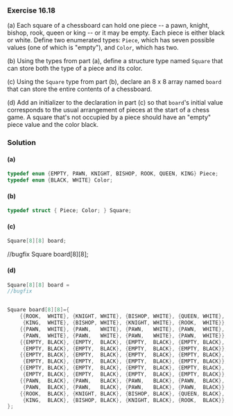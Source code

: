 ### Exercise 16.18

(a) Each square of a chessboard can hold one piece -- a pawn, knight, bishop,
rook, queen or king -- or it may be empty. Each piece is either black or white.
Define two enumerated types: `Piece`, which has seven possible values (one of
which is "empty"), and `Color`, which has two.

(b) Using the types from part (a), define a structure type named `Square` that
can store both the type of a piece and its color.

(c) Using the `Square` type from part (b), declare an 8 x 8 array named `board`
that can store the entire contents of a chessboard.

(d) Add an initializer to the declaration in part (c) so that `board`'s initial
value corresponds to the usual arrangement of pieces at the start of a chess
game. A square that's not occupied by a piece should have an "empty" piece value
and the color black.

### Solution

#### (a)

```c
typedef enum {EMPTY, PAWN, KNIGHT, BISHOP, ROOK, QUEEN, KING} Piece;
typedef enum {BLACK, WHITE} Color;
```

#### (b)

```c
typedef struct { Piece; Color; } Square;
```

#### (c)

```c
Square[8][8] board;
```
//bugfix
Square board[8][8];

#### (d)

```c
Square[8][8] board = 
//bugfix


Square board[8][8]={
    {{ROOK,  WHITE}, {KNIGHT, WHITE}, {BISHOP, WHITE}, {QUEEN, WHITE},
     {KING,  WHITE}, {BISHOP, WHITE}, {KNIGHT, WHITE}, {ROOK,  WHITE}},
    {{PAWN,  WHITE}, {PAWN,   WHITE}, {PAWN,   WHITE}, {PAWN,  WHITE},
     {PAWN,  WHITE}, {PAWN,   WHITE}, {PAWN,   WHITE}, {PAWN,  WHITE}},
    {{EMPTY, BLACK}, {EMPTY,  BLACK}, {EMPTY,  BLACK}, {EMPTY, BLACK},
     {EMPTY, BLACK}, {EMPTY,  BLACK}, {EMPTY,  BLACK}, {EMPTY, BLACK}},
    {{EMPTY, BLACK}, {EMPTY,  BLACK}, {EMPTY,  BLACK}, {EMPTY, BLACK},
     {EMPTY, BLACK}, {EMPTY,  BLACK}, {EMPTY,  BLACK}, {EMPTY, BLACK}},
    {{EMPTY, BLACK}, {EMPTY,  BLACK}, {EMPTY,  BLACK}, {EMPTY, BLACK},
     {EMPTY, BLACK}, {EMPTY,  BLACK}, {EMPTY,  BLACK}, {EMPTY, BLACK}},
    {{PAWN,  BLACK}, {PAWN,   BLACK}, {PAWN,   BLACK}, {PAWN,  BLACK},
     {PAWN,  BLACK}, {PAWN,   BLACK}, {PAWN,   BLACK}, {PAWN,  BLACK}},
    {{ROOK,  BLACK}, {KNIGHT, BLACK}, {BISHOP, BLACK}, {QUEEN, BLACK},
     {KING,  BLACK}, {BISHOP, BLACK}, {KNIGHT, BLACK}, {ROOK,  BLACK}},
};
```
